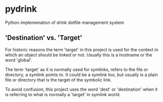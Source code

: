 pydrink
=======

Python implemenation of drink dotfile management system

'Destination' vs. 'Target'
--------------------------

For historic reasons the term 'target' in this project is used for the context
in which an object should be linked or not. Usually this is a hostname or the
word 'global'.

The term 'target' as it is normally used for symlinks, refers to the file or
directory, a symlink points to. It could be a symlink too, but usually is a
plain file or directory that is the target of the symbolic link.

To avoid confusion, this project uses the word 'dest' or 'destination' when it
is referring to what is normally a 'target' in symlink world.
